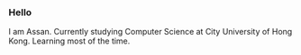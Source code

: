 ### Hello

I am Assan. Currently studying Computer Science at City University of Hong Kong. Learning most of the time.

<!-- Previously interned as Backend Developer(Core/Backend Team). Some of my work there is open-source projects: [poiug07vsys](https://github.com/poiug07vsys). -->
